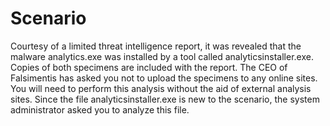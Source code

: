 # Scenario
Courtesy of a limited threat intelligence report, it was revealed that the malware analytics.exe was installed by a tool called analyticsinstaller.exe. Copies of both specimens are included with the report. The CEO of Falsimentis has asked you not to upload the specimens to any online sites. You will need to perform this analysis without the aid of external analysis sites.
Since the file analyticsinstaller.exe is new to the scenario, the system administrator asked you to analyze this file.
